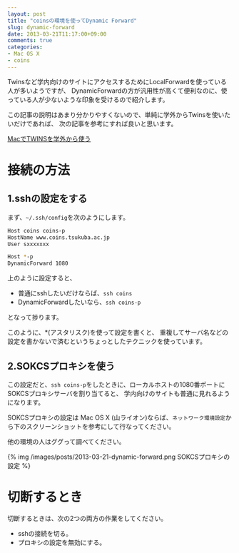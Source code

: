 ```yaml
---
layout: post
title: "coinsの環境を使ってDynamic Forward"
slug: dynamic-forward
date: 2013-03-21T11:17:00+09:00
comments: true
categories: 
- Mac OS X
- coins
---
```


Twinsなど学内向けのサイトにアクセスするためにLocalForwardを使っている人が多いようですが、
DynamicForwardの方が汎用性が高くて便利なのに、使っている人が少ないような印象を受けるので紹介します。

この記事の説明はあまり分かりやすくないので、単純に学外からTwinsを使いたいだけであれば、
次の記事を参考にすれば良いと思います。

[MacでTWINSを学外から使う](http://shkh.hatenablog.com/entry/2011/11/22/231233)


# 接続の方法

## 1.sshの設定をする

まず、`~/.ssh/config`を次のようにします。

``` bash .ssh/config
Host coins coins-p
HostName www.coins.tsukuba.ac.jp
User sxxxxxxx

Host *-p
DynamicForward 1080
```

上のように設定すると、

* 普通にsshしたいだけならば、`ssh coins`
* DynamicForwardしたいなら、`ssh coins-p`

となって捗ります。

このように、*(アスタリスク)を使って設定を書くと、
重複してサーバ名などの設定を書かないで済むというちょっとしたテクニックを使っています。

## 2.SOKCSプロキシを使う

この設定だと、`ssh coins-p`をしたときに、ローカルホストの1080番ポートにSOKCSプロキシサーバを割り当てると、
学内向けのサイトも普通に見れるようになります。

SOKCSプロキシの設定は Mac OS X (山ライオン)ならば、`ネットワーク環境設定`から下のスクリーンショットを参考にして行なってください。

他の環境の人はググって調べてください。

{% img /images/posts/2013-03-21-dynamic-forward.png SOKCSプロキシの設定 %}

# 切断するとき

切断するときは、次の2つの両方の作業をしてください。

* sshの接続を切る。
* プロキシの設定を無効にする。
